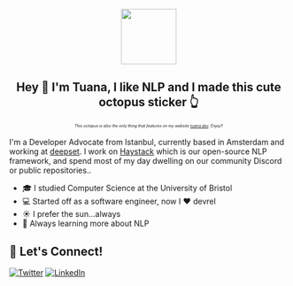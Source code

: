 <p align="center">
  <img height="100" src="https://user-images.githubusercontent.com/15802862/220467199-e866f01b-927b-48a9-9761-bd92d8a3f625.png">
</p>

<h2 align="center">
Hey 👋 I'm Tuana, I like NLP and I made this cute octopus sticker 👆
</h2>

<h6 align="center" style="font-size:50%;">
This octopus is also the only thing that features on my website <a href="https://tuana.dev">tuana.dev</a>. Enjoy!!
</h6>

I'm a Developer Advocate from Istanbul, currently based in Amsterdam and working at [deepset](https://github.com/deepeset-ai). I work on [Haystack](https://haystack.deepset.ai)
which is our open-source NLP framework, and spend most of my day dwelling on our community Discord or public repositories..

- 🎓 I studied Computer Science at the University of Bristol
- 💻 Started off as a software engineer, now I ❤️ devrel
- ☀️ I prefer the sun...always
- 🧠 Always learning more about NLP


## 💜 Let's Connect!
<a href="https://twitter.com/tuanacelik" target="_blank"><img alt="Twitter" src="https://img.shields.io/badge/twitter-%231DA1F2.svg?&style=for-the-badge&logo=twitter&logoColor=white" /></a>
<a href="https://www.linkedin.com/in/tuanacelik" target="_blank"><img alt="LinkedIn" src="https://img.shields.io/badge/linkedin-%230077B5.svg?&style=for-the-badge&logo=linkedin&logoColor=white" /></a>
